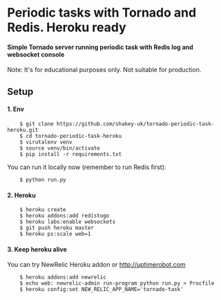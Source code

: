 # Periodic tasks with Tornado and Redis. Heroku ready

#### Simple Tornado server running periodic task with Redis log and websocket console

Note: It's for educational purposes only. Not suitable for production.

## Setup

#### 1. Env

```
    $ git clone https://github.com/shakey-uk/tornado-periodic-task-heroku.git
    $ cd tornado-periodic-task-heroku
    $ virutalenv venv
    $ source venv/bin/activate
    $ pip install -r requirements.txt
```

You can run it locally now (remember to run Redis first):

```
    $ python run.py
```

#### 2. Heroku

```
    $ heroku create
    $ heroku addons:add redistogo
    $ heroku labs:enable websockets
    $ git push heroku master
    $ heroku ps:scale web=1
```

#### 3. Keep heroku alive

You can try NewRelic Heroku addon or http://uptimerobot.com

```
    $ heroku addons:add newrelic
    $ echo web: newrelic-admin run-program python run.py > Procfile
    $ heroku config:set NEW_RELIC_APP_NAME='tornado-task'
```